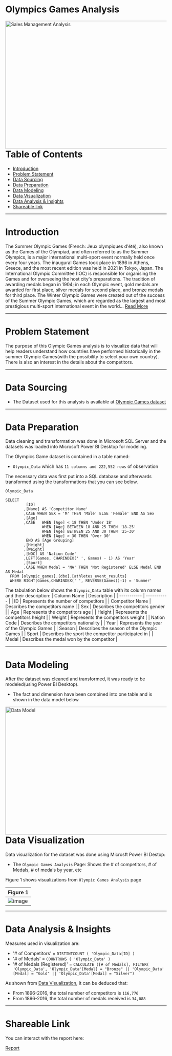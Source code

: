 # Olympics Games Analysis

<img align="right" alt="Sales Management Analysis" width="1000" height = "400" src="https://monday.com/blog/wp-content/uploads/2021/05/sales-analysis.jpg">

---


# Table of Contents

- [Introduction](https://github.com/globalsmile/Olympics-Games-Analysis#introduction)
- [Problem Statement](https://github.com/globalsmile/Olympics-Games-Analysis#Problem-Statement)
- [Data Sourcing](https://github.com/globalsmile/Olympics-Games-Analysis#Data-Sourcing)
- [Data Preparation](https://github.com/globalsmile/Olympics-Games-Analysis#Data-Preparation)
- [Data Modeling](https://github.com/globalsmile/Olympics-Games-Analysis#Data-Modeling)
- [Data Visualization](https://github.com/globalsmile/Olympics-Games-Analysis#Data-Visualization)
- [Data Analysis & Insights](https://github.com/globalsmile/Olympics-Games-Analysis#Data-Analysis)
- [Shareable link](https://github.com/globalsmile/Olympics-Games-Analysis#Shareable-Link)


---

# Introduction

The Summer Olympic Games (French: Jeux olympiques d'été), also known as the Games of the Olympiad, and often referred to as the Summer Olympics, is a major international multi-sport event normally held once every four years. The inaugural Games took place in 1896 in Athens, Greece, and the most recent edition was held in 2021 in Tokyo, Japan. The International Olympic Committee (IOC) is responsible for organising the Games and for overseeing the host city's preparations. The tradition of awarding medals began in 1904; in each Olympic event, gold medals are awarded for first place, silver medals for second place, and bronze medals for third place. The Winter Olympic Games were created out of the success of the Summer Olympic Games, which are regarded as the largest and most prestigious multi-sport international event in the world...
[Read More](https://en.wikipedia.org/wiki/Summer_Olympic_Games)



---

# Problem Statement

The purpose of this Olympic Games analysis is to visualize data that will help readers understand how countries have performed historically in the summer Olympic Games(with the possibility to select your own country).
There is also an interest in the details about the competitors.



---

# Data Sourcing

- The Dataset used for this analysis is available at [Olympic Games dataset](https://www.dropbox.com/s/3sxwx52o3x8ozj7/olympic_games.bak?dl=0) 


---

# Data Preparation

Data cleaning and transformation was done in Microsoft SQL Server and the datasets was loaded into Microsoft Power BI Desktop for modeling.

The Olympics Game dataset is contained in a table named:

- `Olympic_Data` which has `11 columns and 222,552 rows` of observation

The necessary data was first put into a SQL database and afterwards transformed using the transformations that you can see below.

`Olympic_Data`

```TSQL
SELECT
         [ID]
        ,[Name] AS 'Competitor Name'
        ,CASE WHEN SEX = 'M' THEN 'Male' ELSE 'Female' END AS Sex
        ,[Age]
		,CASE	WHEN [Age] < 18 THEN 'Under 18'
				WHEN [Age] BETWEEN 18 AND 25 THEN '18-25'
				WHEN [Age] BETWEEN 25 AND 30 THEN '25-30'
				WHEN [Age] > 30 THEN 'Over 30'
		 END AS [Age Grouping]
        ,[Height]
        ,[Weight]
        ,[NOC] AS 'Nation Code'
        ,LEFT(Games, CHARINDEX(' ', Games) - 1) AS 'Year' 
        ,[Sport]
        ,CASE WHEN Medal = 'NA' THEN 'Not Registered' ELSE Medal END AS Medal 
  FROM [olympic_games].[dbo].[athletes_event_results]
  WHERE RIGHT(Games,CHARINDEX(' ', REVERSE(Games))-1) = 'Summer'
```

The tabulation below shows the `Olympic_Data` table with its column names and their description:
| Column Name | Description |
| ----------- | ----------- |
| ID | Represents the number of competitors |
| Competitor Name | Describes the competitors name |
| Sex | Describes the competitors gender |
| Age | Represents the competitors age |
| Height | Represents the competitors height |
| Weight | Represents the competitors weight |
| Nation Code | Describes the competitors nationality |
| Year | Represents the year of the Olympic Games |
| Season | Describes the season of the Olympic Games |
| Sport | Describes the sport the competitor participated in |
| Medal | Describes the medal won by the competitor |

---

# Data Modeling

After the dataset was cleaned and transformed, it was ready to be modeled(using Power BI Desktop).

- The fact and dimension have been combined into one table and is shown in the data model below

<img align="right" alt="Data Model" width="1000" height = "400" src="https://analyzewithaliportfolio.files.wordpress.com/2021/08/olympicgamesanalysis3.png">

---

# Data Visualization

Data visualization for the dataset was done using Microsft Power BI Destop:

- The `Olympic Games Analysis` Page: Shows the # of competitors, # of Medals, # of medals by year, etc

Figure 1 shows visualizations from `Olympic Games Analysis` page

| Figure 1 |
| ----------- |
| ![image](https://user-images.githubusercontent.com/106287208/189209800-f64b107b-2a4e-4562-a042-3dd7fc414721.png) |

---

# Data Analysis & Insights

Measures used in visualization are:

- '# of Competitors' = `DISTINTCOUNT ( 'Olympic_Data[ID] )`
- '# of Medals' = `COUNTROWS ( 'Olympic_Data' )`
- '# of Medals (Registered)' = `CALCULATE ([# of Medals], FILTER( 'Olympic_Data', 'Olympic_Data'[Medal] = "Bronze" || 'Olympic_Data' [Medal] = "Gold" || 'Olympic_Data'[Medal] = "Silver")`


As shown from [Data Visualization](https://github.com/globalsmile/Olympics-Games-Analysis#Data-Visualization), It can be deduced that:

- From 1896-2016, the total number of competitors is `116,776`
- From 1896-2016, the total number of medals received is `34,088`

---

# Shareable Link

You can interact with the report here: 

[Report](https://app.powerbi.com/view?r=eyJrIjoiMDdkMzY4NTYtZTE5Ny00ZTBkLTk4OWYtOGUxYmExZGViM2IyIiwidCI6IjQ5ODY4YWYzLWNjNWYtNDIxNC04YjdmLTQwZjM3NDY0OWEwOSJ9)

